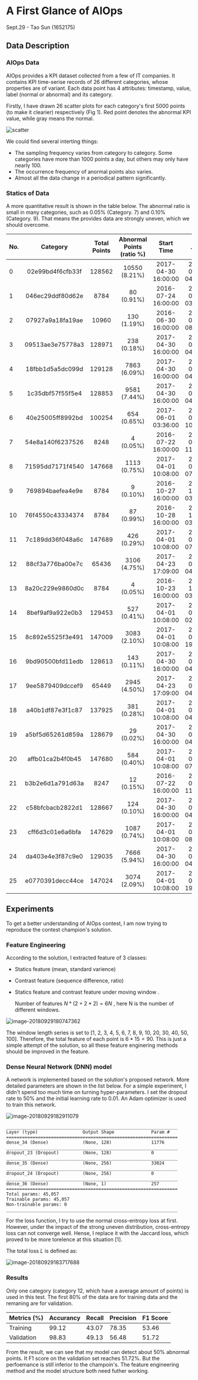 # A First Glance of AIOps 
Sept.29 - Tao Sun (1652175)

## Data Description

### AIOps Data

AIOps provides a KPI dataset collected from a few of IT companies. It contains KPI time-serise records of 26 different categories, whose properties are of variant. Each data point has 4 attributes: timestamp, value, label (normal or abnormal) and its category. 

Firstly, I have drawn 26 scatter plots for each category's first 5000 points (to make it clearier) respectively (Fig 1). Red point denotes the abnormal  KPI value, while gray means the normal. 

![scatter](fig/scatter.png)

We could find several interting things:

- The sampling frequency varies from category to category. Some categories have more than 1000 points a day, but others may only have nearly 100.
- The occurrence frequency of anormal points also varies.
- Almost all the data change in a periodical pattern significantly.

### Statics of Data

A more quantitative result is shown in the table below. The abnormal ratio is small in many categories, such as 0.05% (Category. 7) and 0.10% (Category. 9). That means the provides data are strongly uneven, which we should overcome.

|No. | Category | Total Points | Abnormal Points (ratio %) | Start Time | End Time | TIme Duration | Sample Freq |
|:-- | :-: | :-: | :-: | :-: | :-: | :-:|:-: |
| 0 | 02e99bd4f6cfb33f | 128562 | 10550 (8.21%)| 2017-04-30 16:00:00 | 2017-07-31 04:34:00 | 91 days  | 1412.77 |
| 1 | 046ec29ddf80d62e | 8784 | 80  (0.91%) | 2016-07-24 16:00:00 | 2016-08-24 03:55:00 | 30 days  | 292.80 |
| 2 | 07927a9a18fa19ae | 10960 | 130 (1.19%)| 2016-06-30 16:00:00 | 2016-08-12 08:30:00 | 42 days  | 260.95 |
| 3 | 09513ae3e75778a3 | 128971 | 238 (0.18%)| 2017-04-30 16:00:00 | 2017-07-31 04:24:00 | 91 days  | 1417.26 |
| 4 | 18fbb1d5a5dc099d | 129128 | 7863 (6.09%)| 2017-04-30 16:00:00 | 2017-07-31 04:34:00 | 91 days  | 1418.99 |
| 5 | 1c35dbf57f55f5e4 | 128853 | 9581 (7.44%)| 2017-04-30 16:00:00 | 2017-07-31 04:34:00 | 91 days  | 1415.97 |
| 6 | 40e25005ff8992bd | 100254 | 654 (0.65%)| 2017-06-01 03:36:00 | 2017-08-11 10:20:00 | 71 days  | 1412.03 |
| 7 | 54e8a140f6237526 | 8248 | 4    (0.05%) | 2016-07-22 16:00:00 | 2016-08-20 11:45:00 | 28 days  | 294.57 |
| 8 | 71595dd7171f4540 | 147668 | 1113 (0.75%)| 2017-04-01 10:08:00 | 2017-07-15 07:56:00 | 104 days | 1419.88 |
| 9 | 769894baefea4e9e | 8784 | 9 (0.10%)| 2016-10-27 16:00:00 | 2016-11-27 03:55:00 | 30 days  | 292.80 |
| 10 | 76f4550c43334374 | 8784 | 87 (0.99%)| 2016-10-28 16:00:00 | 2016-11-28 03:55:00 | 30 days  | 292.80 |
| 11 | 7c189dd36f048a6c | 147689 | 426 (0.29%)| 2017-04-01 10:08:00 | 2017-07-15 07:47:00 | 104 days | 1420.09 |
| 12 | 88cf3a776ba00e7c | 65436 | 3106 (4.75%)| 2017-04-23 17:09:00 | 2017-06-08 04:19:00 | 45 days  | 1454.13 |
| 13 | 8a20c229e9860d0c | 8784 | 4 (0.05%)| 2016-10-23 16:00:00 | 2016-11-23 03:55:00 | 30 days  | 292.80 |
| 14 | 8bef9af9a922e0b3 | 129453 | 527 (0.41%)| 2017-04-01 10:08:00 | 2017-07-02 02:07:00 | 91 days  | 1422.56 |
| 15 | 8c892e5525f3e491 | 147009 | 3083 (2.10%)| 2017-04-01 10:08:00 | 2017-07-15 19:32:00 | 105 days | 1400.09 |
| 16 | 9bd90500bfd11edb | 128613 | 143 (0.11%)| 2017-04-30 16:00:00 | 2017-07-31 04:34:00 | 91 days  | 1413.33 |
| 17 | 9ee5879409dccef9 | 65449 | 2945 (4.50%)| 2017-04-23 17:09:00 | 2017-06-08 04:26:00 | 45 days  | 1454.42 |
| 18 | a40b1df87e3f1c87 | 137925 | 381 (0.28%)| 2017-04-01 10:08:00 | 2017-07-08 04:59:00 | 97 days  | 1421.91 |
| 19 | a5bf5d65261d859a | 128679 | 29 (0.02%)| 2017-04-30 16:00:00 | 2017-07-31 04:29:00 | 91 days  | 1414.05 |
| 20 | affb01ca2b4f0b45 | 147680 | 584 (0.40%)| 2017-04-01 10:08:00 | 2017-07-15 07:28:00 | 104 days | 1420.00 |
| 21 | b3b2e6d1a791d63a | 8247 | 12 (0.15%)| 2016-07-22 16:00:00 | 2016-08-20 11:40:00 | 28 days  | 294.54 |
| 22 | c58bfcbacb2822d1 | 128667 | 124 (0.10%)| 2017-04-30 16:00:00 | 2017-07-31 04:29:00 | 91 days  | 1413.92 |
| 23 | cff6d3c01e6a6bfa | 147629 | 1087 (0.74%)| 2017-04-01 10:08:00 | 2017-07-15 08:38:00 | 104 days | 1419.51 |
| 24 | da403e4e3f87c9e0 | 129035 | 7666 (5.94%)| 2017-04-30 16:00:00 | 2017-07-31 04:29:00 | 91 days  | 1417.97 |
| 25 | e0770391decc44ce | 147024 | 3074 (2.09%)| 2017-04-01 10:08:00 | 2017-07-15 19:18:00 | 105 days | 1400.23 |

  

## Experiments

To get a better understanding of AIOps contest, I am now trying to reproduce the contest champion's solution.

### Feature Engineering

According to the solution, I extracted feature of 3 classes: 

- Statics feature (mean, standard varience)

- Contrast feature (sequence difference, ratio)

- Statics feature and contrast feature under moving window .

  Number of features   $N*(2 + 2 *2)=6N$  , here N is the number of different windows.

![image-20180929180747362](fig/image-20180929180747362.png)

The window length series  is set to [1, 2, 3, 4, 5, 6, 7, 8, 9, 10, 20, 30, 40, 50, 100]. Therefore, the total feature of each point is $6*15=90$. This is just a simple attempt of the solution, so all these feature enginering methods should be improved in the feature.

### Dense Neural  Network (DNN) model

A network is implemented based on the solution's proposed network. More detailed parameters are shown in the list below. For a simple experiment, I didn't spend too much time on turning hyper-parameters. I set the dropout rate to 50% and the initial learning rate to 0.01. An Adam optimizer is used to train this network.

![image-20180929182911079](fig/image-20180929182911079.png)

```
_________________________________________________________________
Layer (type)                 Output Shape              Param #   
=================================================================
dense_34 (Dense)             (None, 128)               11776     
_________________________________________________________________
dropout_23 (Dropout)         (None, 128)               0         
_________________________________________________________________
dense_35 (Dense)             (None, 256)               33024     
_________________________________________________________________
dropout_24 (Dropout)         (None, 256)               0         
_________________________________________________________________
dense_36 (Dense)             (None, 1)                 257       
=================================================================
Total params: 45,057
Trainable params: 45,057
Non-trainable params: 0
_________________________________________________________________
```

For the loss function, I try to use the normal cross-entropy loss at first. However, under the impact of the strong uneven distribution, cross-entropy loss can not converge well. Hense, I replace it with the Jaccard loss, which proved to be more torelence at this situation [1].

The total loss $L$ is defined as:

![image-20180929183717688](fig/image-20180929183717688.png)



### Results

Only one category (category 12, which have a average amount of points) is used in this test. The first 80% of the data are for training data and the remaning are for validation.

| Metrics (%) | Accurancy | Recall | Precision | F1 Score |
| ----------- | --------- | ------ | --------- | -------- |
| Training    | 99.12     | 43.07  | 78.35     | 53.46    |
| Validation  | 98.83     | 49.13  | 56.48     | 51.72    |

From the result, we can see that my model can detect about 50% abnormal points. It F1 score on the validation set reaches 51.72%. But the perfoemance is still inferior to the champoin's. The feature engineering method and the model structure both need futher working.
